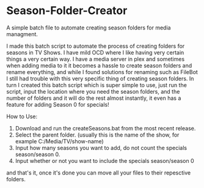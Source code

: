 # Season-Folder-Creator
A simple batch file to automate creating season folders for media managment.

I made this batch script to automate the process of creating folders for seasons in TV Shows.
I have mild OCD where I like having very certain things a very certain way. I have a media server in plex and sometimes when adding media to it it becomes a hassle to create season folders and rename everything, and while I found solutions for renaming such as FileBot I still had trouble with this very specific thing of creating season folders.
In turn I created this batch script which is super simple to use, just run the script, input the location where you need the season folders, and the number of folders and it will do the rest almost instantly, it even has a feature for adding Season 0 for specials!

How to Use:

1. Download and run the createSeasons.bat from the most recent release.
2. Select the parent folder. (usually this is the name of the show, for example C:/Media/TV/show-name)
3. Input how many seasons you want to add, do not count the specials season/season 0.
4. Input whether or not you want to include the specials season/season 0

and that's it, once it's done you can move all your files to their repesctive folders.
